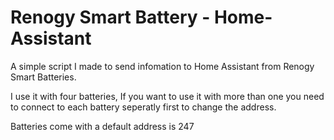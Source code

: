 # Renogy Smart Battery - Home-Assistant

A simple script I made to send infomation to Home Assistant from Renogy Smart Batteries.

I use it with four batteries, If you want to use it with more than one you need to connect to each battery seperatly first to change the address.

Batteries come with a default address is 247
